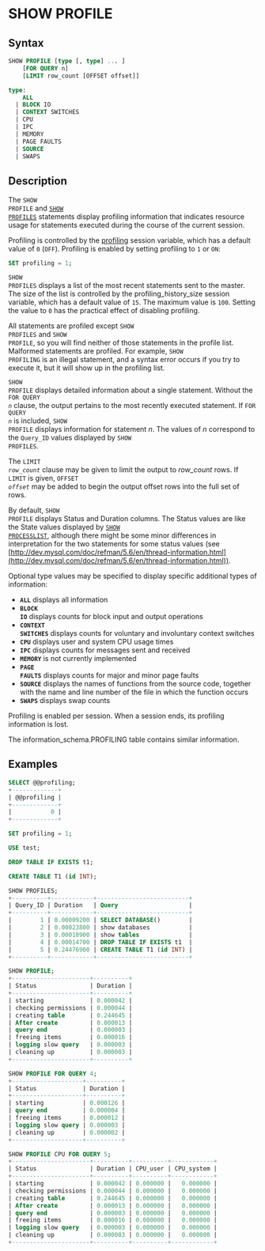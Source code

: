 # SHOW PROFILE

## Syntax

```sql
SHOW PROFILE [type [, type] ... ]
    [FOR QUERY n]
    [LIMIT row_count [OFFSET offset]]

type:
    ALL
  | BLOCK IO
  | CONTEXT SWITCHES
  | CPU
  | IPC
  | MEMORY
  | PAGE FAULTS
  | SOURCE
  | SWAPS
```

## Description

The <code class="highlight fixed" style="white-space:pre-wrap">SHOW PROFILE</code> and 
<code class="highlight fixed" style="white-space:pre-wrap">[SHOW PROFILES](/sql-statements-structure/sql-statements/administrative-sql-statements/show/show-profiles)</code> statements display profiling
information that indicates resource usage for statements executed during the
course of the current session.

Profiling is controlled by the [profiling](/kb/en/server-system-variables/#profiling) session variable, which has a default value of `0` (`OFF`). Profiling is enabled by setting profiling to `1` or `ON`:

```sql
SET profiling = 1;
```

<code class="highlight fixed" style="white-space:pre-wrap">SHOW PROFILES</code> displays a list of the most recent statements
sent to the master. The size of the list is controlled by the
<a undefined>profiling_history_size</a> session variable, which has a default value of `15`. The maximum value is `100`. Setting the value to `0` has the practical effect of disabling profiling.

All statements are profiled except <code class="highlight fixed" style="white-space:pre-wrap">SHOW PROFILES</code> and 
<code class="highlight fixed" style="white-space:pre-wrap">SHOW PROFILE</code>, so you will find neither of those statements
in the profile list.  Malformed statements are profiled. For example, 
 <code class="highlight fixed" style="white-space:pre-wrap">SHOW PROFILING</code> is an illegal statement, and a syntax error
occurs if you try to execute it, but it will show up in the profiling list.

<code class="highlight fixed" style="white-space:pre-wrap">SHOW PROFILE</code> displays detailed information about a single
statement.  Without the <code class="highlight fixed" style="white-space:pre-wrap">FOR QUERY <em>n</em></code> clause, the output
pertains to the most recently executed statement. If 
 <code class="highlight fixed" style="white-space:pre-wrap">FOR QUERY <em>n</em></code> is included,
 <code class="highlight fixed" style="white-space:pre-wrap">SHOW PROFILE</code> displays information for statement <em>n</em>. The
values of <em>n</em> correspond to
the <code class="highlight fixed" style="white-space:pre-wrap">Query_ID</code> values displayed by <code class="highlight fixed" style="white-space:pre-wrap">SHOW PROFILES</code>.

The <code class="highlight fixed" style="white-space:pre-wrap">LIMIT <em>row_count</em></code> clause may be given to limit the
output to <em>row_count</em> rows. If <code class="highlight fixed" style="white-space:pre-wrap">LIMIT</code> is given, 
 <code class="highlight fixed" style="white-space:pre-wrap">OFFSET <em>offset</em></code> may be added to begin the output offset
rows into the full set of rows.

By default, <code class="highlight fixed" style="white-space:pre-wrap">SHOW PROFILE</code> displays Status and Duration
columns. The Status values are like the State values displayed by 
<code class="highlight fixed" style="white-space:pre-wrap">[SHOW PROCESSLIST](/sql-statements-structure/sql-statements/administrative-sql-statements/show/show-processlist)</code>,
although there might be some minor differences in interpretation for
the two statements for some status values (see
[http://dev.mysql.com/doc/refman/5.6/en/thread-information.html](http://dev.mysql.com/doc/refman/5.6/en/thread-information.html)).

Optional type values may be specified to display specific additional
types of information:

- <code class="highlight fixed" style="white-space:pre-wrap"><strong>ALL</strong></code> displays all information
- <code class="highlight fixed" style="white-space:pre-wrap"><strong>BLOCK IO</strong></code> displays counts for block input and output operations
- <code class="highlight fixed" style="white-space:pre-wrap"><strong>CONTEXT SWITCHES</strong></code> displays counts for voluntary and involuntary context switches
- <code class="highlight fixed" style="white-space:pre-wrap"><strong>CPU</strong></code> displays user and system CPU usage times
- <code class="highlight fixed" style="white-space:pre-wrap"><strong>IPC</strong></code> displays counts for messages sent and received
- <code class="highlight fixed" style="white-space:pre-wrap"><strong>MEMORY</strong></code> is not currently implemented
- <code class="highlight fixed" style="white-space:pre-wrap"><strong>PAGE FAULTS</strong></code> displays counts for major and minor page faults
- <code class="highlight fixed" style="white-space:pre-wrap"><strong>SOURCE</strong></code> displays the names of functions from the source code, together with the name and line number of the file in which the function occurs
- <code class="highlight fixed" style="white-space:pre-wrap"><strong>SWAPS</strong></code> displays swap counts

Profiling is enabled per session. When a session ends, its profiling information is lost.

The <a undefined>information_schema.PROFILING</a> table contains similar information.

## Examples

```sql
SELECT @@profiling;
+-------------+
| @@profiling |
+-------------+
|           0 |
+-------------+

SET profiling = 1;

USE test;

DROP TABLE IF EXISTS t1;

CREATE TABLE T1 (id INT);

SHOW PROFILES;
+----------+------------+--------------------------+
| Query_ID | Duration   | Query                    |
+----------+------------+--------------------------+
|        1 | 0.00009200 | SELECT DATABASE()        |
|        2 | 0.00023800 | show databases           |
|        3 | 0.00018900 | show tables              |
|        4 | 0.00014700 | DROP TABLE IF EXISTS t1  |
|        5 | 0.24476900 | CREATE TABLE T1 (id INT) |
+----------+------------+--------------------------+

SHOW PROFILE;
+----------------------+----------+
| Status               | Duration |
+----------------------+----------+
| starting             | 0.000042 |
| checking permissions | 0.000044 |
| creating table       | 0.244645 |
| After create         | 0.000013 |
| query end            | 0.000003 |
| freeing items        | 0.000016 |
| logging slow query   | 0.000003 |
| cleaning up          | 0.000003 |
+----------------------+----------+

SHOW PROFILE FOR QUERY 4;
+--------------------+----------+
| Status             | Duration |
+--------------------+----------+
| starting           | 0.000126 |
| query end          | 0.000004 |
| freeing items      | 0.000012 |
| logging slow query | 0.000003 |
| cleaning up        | 0.000002 |
+--------------------+----------+

SHOW PROFILE CPU FOR QUERY 5;
+----------------------+----------+----------+------------+
| Status               | Duration | CPU_user | CPU_system |
+----------------------+----------+----------+------------+
| starting             | 0.000042 | 0.000000 |   0.000000 |
| checking permissions | 0.000044 | 0.000000 |   0.000000 |
| creating table       | 0.244645 | 0.000000 |   0.000000 |
| After create         | 0.000013 | 0.000000 |   0.000000 |
| query end            | 0.000003 | 0.000000 |   0.000000 |
| freeing items        | 0.000016 | 0.000000 |   0.000000 |
| logging slow query   | 0.000003 | 0.000000 |   0.000000 |
| cleaning up          | 0.000003 | 0.000000 |   0.000000 |
+----------------------+----------+----------+------------+
```